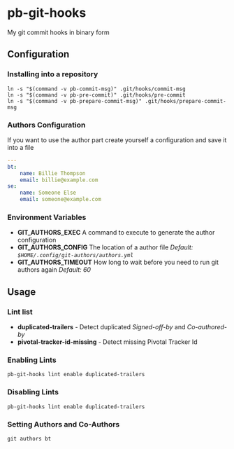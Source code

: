 # pb-git-hooks

My git commit hooks in binary form

## Configuration

### Installing into a repository

``` shell
ln -s "$(command -v pb-commit-msg)" .git/hooks/commit-msg
ln -s "$(command -v pb-pre-commit)" .git/hooks/pre-commit
ln -s "$(command -v pb-prepare-commit-msg)" .git/hooks/prepare-commit-msg
```

### Authors Configuration

If you want to use the author part create yourself a configuration and
save it into a file

``` yaml
---
bt:
    name: Billie Thompson
    email: billie@example.com
se:
    name: Someone Else
    email: someone@example.com
```

### Environment Variables

  - **GIT\_AUTHORS\_EXEC** A command to execute to generate the author
    configuration
  - **GIT\_AUTHORS\_CONFIG** The location of a author file *Default:
    `$HOME/.config/git-authors/authors.yml`*
  - **GIT\_AUTHORS\_TIMEOUT** How long to wait before you need to run
    git authors again *Default: 60*

## Usage

### Lint list

  - **duplicated-trailers** - Detect duplicated *Signed-off-by* and
    *Co-authored-by* 
  - **pivotal-tracker-id-missing** - Detect missing Pivotal Tracker Id

### Enabling Lints

``` shell
pb-git-hooks lint enable duplicated-trailers
```

### Disabling Lints

``` shell
pb-git-hooks lint enable duplicated-trailers
```

### Setting Authors and Co-Authors

``` shell
git authors bt
```
